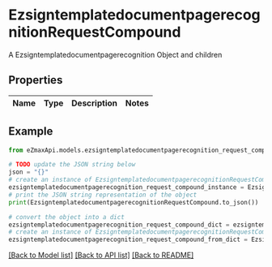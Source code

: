 # EzsigntemplatedocumentpagerecognitionRequestCompound

A Ezsigntemplatedocumentpagerecognition Object and children

## Properties

Name | Type | Description | Notes
------------ | ------------- | ------------- | -------------

## Example

```python
from eZmaxApi.models.ezsigntemplatedocumentpagerecognition_request_compound import EzsigntemplatedocumentpagerecognitionRequestCompound

# TODO update the JSON string below
json = "{}"
# create an instance of EzsigntemplatedocumentpagerecognitionRequestCompound from a JSON string
ezsigntemplatedocumentpagerecognition_request_compound_instance = EzsigntemplatedocumentpagerecognitionRequestCompound.from_json(json)
# print the JSON string representation of the object
print(EzsigntemplatedocumentpagerecognitionRequestCompound.to_json())

# convert the object into a dict
ezsigntemplatedocumentpagerecognition_request_compound_dict = ezsigntemplatedocumentpagerecognition_request_compound_instance.to_dict()
# create an instance of EzsigntemplatedocumentpagerecognitionRequestCompound from a dict
ezsigntemplatedocumentpagerecognition_request_compound_from_dict = EzsigntemplatedocumentpagerecognitionRequestCompound.from_dict(ezsigntemplatedocumentpagerecognition_request_compound_dict)
```
[[Back to Model list]](../README.md#documentation-for-models) [[Back to API list]](../README.md#documentation-for-api-endpoints) [[Back to README]](../README.md)


